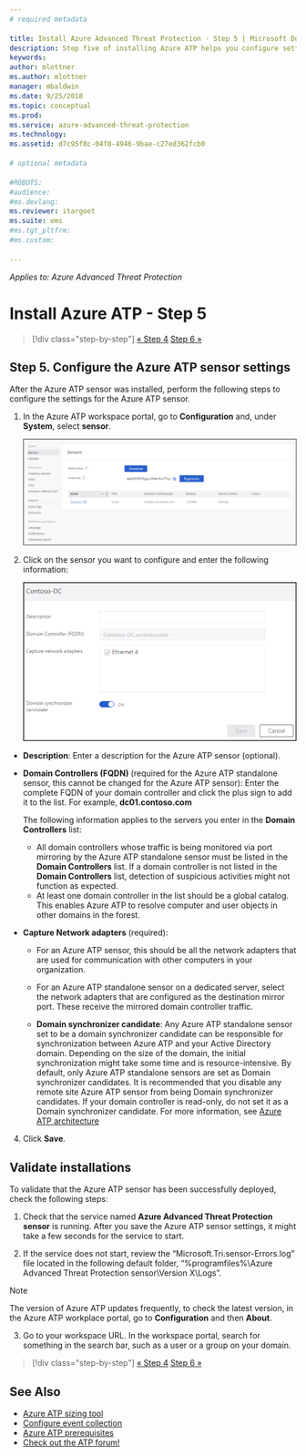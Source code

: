 ```yaml
---
# required metadata

title: Install Azure Advanced Threat Protection - Step 5 | Microsoft Docs
description: Step five of installing Azure ATP helps you configure settings for your Azure ATP standalone sensor.
keywords:
author: mlottner
ms.author: mlottner
manager: mbaldwin
ms.date: 9/25/2018
ms.topic: conceptual
ms.prod:
ms.service: azure-advanced-threat-protection
ms.technology:
ms.assetid: d7c95f8c-04f8-4946-9bae-c27ed362fcb0

# optional metadata

#ROBOTS:
#audience:
#ms.devlang:
ms.reviewer: itargoet
ms.suite: ems
#ms.tgt_pltfrm:
#ms.custom:

---
```


*Applies to: Azure Advanced Threat Protection*



# Install Azure ATP - Step 5

>[!div class="step-by-step"]
[« Step 4](install-atp-step4.md)
[Step 6 »](install-atp-step6-vpn.md)


## Step 5. Configure the Azure ATP sensor settings
After the Azure ATP sensor was installed, perform the following steps to configure the settings for the Azure ATP sensor.

1.  In the Azure ATP workspace portal, go to **Configuration** and, under **System**, select **sensor**.
   
     ![Configure sensor settings image](media/atp-sensor-config.png)


2.  Click on the sensor you want to configure and enter the following information:

    ![Configure sensor settings image](media/atp-sensor-config-2.png)

  - **Description**: Enter a description for the Azure ATP sensor (optional).
  - **Domain Controllers (FQDN)** (required for the Azure ATP standalone sensor, this cannot be changed for the Azure ATP sensor): Enter the complete FQDN of your domain controller and click the plus sign to add it to the list. For example,  **dc01.contoso.com**

      The following information applies to the servers you enter in the **Domain Controllers** list:
      - All domain controllers whose traffic is being monitored via port mirroring by the Azure ATP standalone sensor must be listed in the **Domain Controllers** list. If a domain controller is not listed in the **Domain Controllers** list, detection of suspicious activities might not function as expected.
      - At least one domain controller in the list should be a global catalog. This enables Azure ATP to resolve computer and user objects in other domains in the forest.

  - **Capture Network adapters** (required):
   
     - For an Azure ATP sensor, this should be all the network adapters that are used for communication with other computers in your organization.
    - For an Azure ATP standalone sensor on a dedicated server, select the network adapters that are configured as the destination mirror port. These receive the mirrored domain controller traffic.

    - **Domain synchronizer candidate**: Any Azure ATP standalone sensor set to be a domain synchronizer candidate can be responsible for synchronization between Azure ATP and your Active Directory domain. Depending on the size of the domain, the initial synchronization might take some time and is resource-intensive. By default, only Azure ATP standalone sensors are set as Domain synchronizer candidates.
   It is recommended that you disable any remote site Azure ATP sensor from being Domain synchronizer candidates.
   If your domain controller is read-only, do not set it as a Domain synchronizer candidate. For more information, see [Azure ATP architecture](atp-architecture.md#azure-atp-sensor-features)
  
4. Click **Save**.


## Validate installations
To validate that the Azure ATP sensor has been successfully deployed, check the following steps:

1.  Check that the service named **Azure Advanced Threat Protection sensor** is running. After you save the Azure ATP sensor settings, it might take a few seconds for the service to start.

2.  If the service does not start, review the “Microsoft.Tri.sensor-Errors.log” file located in the following default folder, “%programfiles%\Azure Advanced Threat Protection sensor\Version X\Logs”.
 
 >[!NOTE]
 > The version of Azure ATP updates frequently, to check the latest version, in the Azure ATP workplace portal, go to **Configuration** and then **About**. 

3.  Go to your workspace URL. In the workspace portal, search for something in the search bar, such as a user or a group on your domain.



>[!div class="step-by-step"]
[« Step 4](install-atp-step4.md)
[Step 6 »](install-atp-step6-vpn.md)


## See Also

- [Azure ATP sizing tool](http://aka.ms/aatpsizingtool)
- [Configure event collection](configure-event-collection.md)
- [Azure ATP prerequisites](atp-prerequisites.md)
- [Check out the ATP forum!](https://aka.ms/azureatpcommunity)
